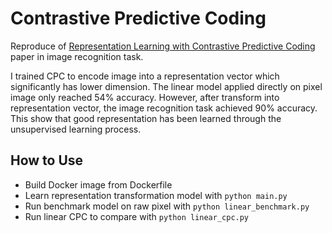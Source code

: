 # Contrastive Predictive Coding

Reproduce of [Representation Learning with Contrastive Predictive Coding](https://arxiv.org/pdf/1807.03748.pdf) paper in image recognition task.

I trained CPC to encode image into a representation vector which significantly has lower dimension.
The linear model applied directly on pixel image only reached 54% accuracy.
However, after transform into representation vector, the image recognition task achieved 90% accuracy.
This show that good representation has been learned through the unsupervised learning process.

## How to Use
- Build Docker image from Dockerfile
- Learn representation transformation model with ```python main.py```
- Run benchmark model on raw pixel with ```python linear_benchmark.py```
- Run linear CPC to compare with ```python linear_cpc.py```
